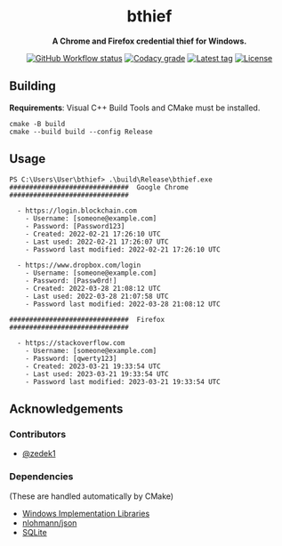 <div align="center">

# bthief

**A Chrome and Firefox credential thief for Windows.**

[![GitHub Workflow status](https://img.shields.io/github/actions/workflow/status/curlew/bthief/cmake.yml?logo=github&style=flat-square)](https://github.com/curlew/bthief/actions/workflows/cmake.yml)
[![Codacy grade](https://img.shields.io/codacy/grade/3b387ef9c9b842439e788913ad792943?logo=codacy&style=flat-square)](https://app.codacy.com/gh/curlew/bthief/dashboard)
[![Latest tag](https://img.shields.io/github/v/tag/curlew/bthief?color=informational&logo=github&style=flat-square)](https://github.com/curlew/bthief/tags)
[![License](https://img.shields.io/github/license/curlew/bthief?color=informational&style=flat-square)](https://github.com/curlew/bthief/blob/main/LICENSE)

</div>

## Building
**Requirements**: Visual C++ Build Tools and CMake must be installed.

```
cmake -B build
cmake --build build --config Release
```

## Usage
```
PS C:\Users\User\bthief> .\build\Release\bthief.exe
##############################  Google Chrome  ##############################

  - https://login.blockchain.com
    - Username: [someone@example.com]
    - Password: [Password123]
    - Created: 2022-02-21 17:26:10 UTC
    - Last used: 2022-02-21 17:26:07 UTC
    - Password last modified: 2022-02-21 17:26:10 UTC

  - https://www.dropbox.com/login
    - Username: [someone@example.com]
    - Password: [Passw0rd!]
    - Created: 2022-03-28 21:08:12 UTC
    - Last used: 2022-03-28 21:07:58 UTC
    - Password last modified: 2022-03-28 21:08:12 UTC

##############################  Firefox  ##############################

  - https://stackoverflow.com
    - Username: [someone@example.com]
    - Password: [qwerty123]
    - Created: 2023-03-21 19:33:54 UTC
    - Last used: 2023-03-21 19:33:54 UTC
    - Password last modified: 2023-03-21 19:33:54 UTC
```

## Acknowledgements

### Contributors
- [@zedek1](https://github.com/zedek1)

### Dependencies
(These are handled automatically by CMake)
- [Windows Implementation Libraries](https://github.com/microsoft/wil)
- [nlohmann/json](https://github.com/nlohmann/json)
- [SQLite](https://www.sqlite.org/index.html)
